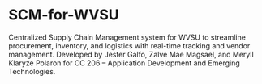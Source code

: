 # SCM-for-WVSU
Centralized Supply Chain Management system for WVSU to streamline procurement, inventory, and logistics with real-time tracking and vendor management. Developed by Jester Galfo, Zalve Mae Magsael, and Meryll Klaryze Polaron for CC 206 – Application Development and Emerging Technologies.
